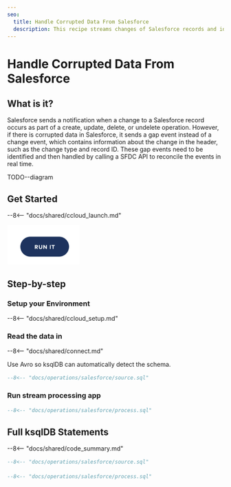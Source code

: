 ```yaml
---
seo:
  title: Handle Corrupted Data From Salesforce
  description: This recipe streams changes of Salesforce records and identifies gap events
---
```


# Handle Corrupted Data From Salesforce

## What is it?

Salesforce sends a notification when a change to a Salesforce record occurs as part of a create, update, delete, or undelete operation.
However, if there is corrupted data in Salesforce, it sends a gap event instead of a change event, which contains information about the change in the header, such as the change type and record ID.
These gap events need to be identified and then handled by calling a SFDC API to reconcile the events in real time.

TODO--diagram

## Get Started

--8<-- "docs/shared/ccloud_launch.md"

<a href="https://www.confluent.io/confluent-cloud/tryfree/"><img src="../../img/launch.png" /></a>

## Step-by-step

### Setup your Environment

--8<-- "docs/shared/ccloud_setup.md"

### Read the data in

--8<-- "docs/shared/connect.md"

Use Avro so ksqlDB can automatically detect the schema.

```sql
--8<-- "docs/operations/salesforce/source.sql"
```

### Run stream processing app

```sql
--8<-- "docs/operations/salesforce/process.sql"
```

## Full ksqlDB Statements

--8<-- "docs/shared/code_summary.md"

```sql
--8<-- "docs/operations/salesforce/source.sql"

--8<-- "docs/operations/salesforce/process.sql"
```
